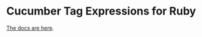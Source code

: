 # Cucumber Tag Expressions for Ruby

[The docs are here](http://docs.cucumber.io/tag-expressions/).
